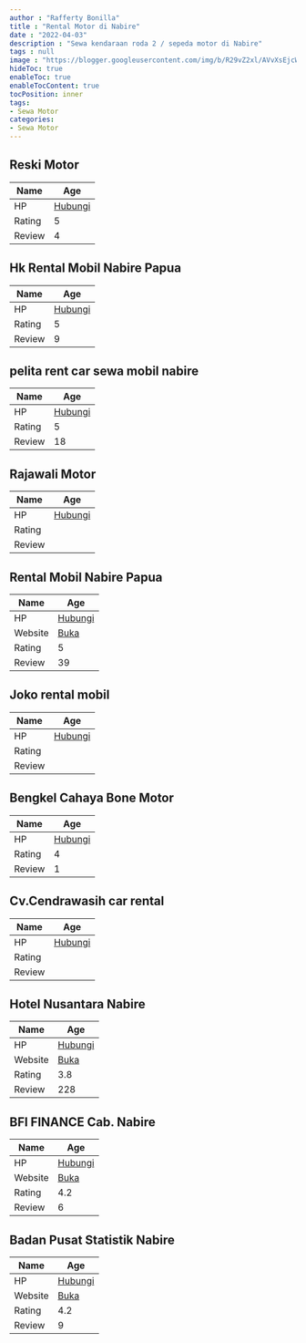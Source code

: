 ```yaml
---
author : "Rafferty Bonilla"
title : "Rental Motor di Nabire"
date : "2022-04-03"
description : "Sewa kendaraan roda 2 / sepeda motor di Nabire"
tags : null
image : "https://blogger.googleusercontent.com/img/b/R29vZ2xl/AVvXsEjcW1GGtd1rtay1q2qbdPHOOhPKvQbwMQ3xYr9oHCh66_VycS_VRCZ07uy0Vm_Ov46DSU0HTx3ou1dInLgIrG01l7RHAunkFgbvPrcceYimMSNiEmcKDTkZSc0eCRPv_vjgGKOz94kX8f3rRy5ubTc0-R_XQ5qDf-4k-ARr0wvB0bJ_q2yD8PLAuiKeDg/w300-h200/rental-motor-di-nabire.png"
hideToc: true
enableToc: true
enableTocContent: true
tocPosition: inner
tags:
- Sewa Motor
categories:
- Sewa Motor
---
```



## Reski Motor

Name | Age
--------|------
HP | [Hubungi](https://pcandroidplayer.blogspot.com/?clayads=https://getnumber.ndower.dev?phone=MDk4NDI0MTU3)
Rating | 5
Review | 4


## Hk Rental Mobil Nabire Papua

Name | Age
--------|------
HP | [Hubungi](https://pcandroidplayer.blogspot.com/?clayads=https://getnumber.ndower.dev?phone=MDgxMTI1ODUyNTc=)
Rating | 5
Review | 9


## pelita rent car sewa mobil nabire

Name | Age
--------|------
HP | [Hubungi](https://pcandroidplayer.blogspot.com/?clayads=https://getnumber.ndower.dev?phone=MDgyMjQwOTcyMjIy)
Rating | 5
Review | 18


## Rajawali Motor

Name | Age
--------|------
HP | [Hubungi](https://pcandroidplayer.blogspot.com/?clayads=https://getnumber.ndower.dev?phone=)
Rating | 
Review | 


## Rental Mobil Nabire Papua

Name | Age
--------|------
HP | [Hubungi](https://pcandroidplayer.blogspot.com/?clayads=https://getnumber.ndower.dev?phone=MDgxMzk4ODU4NDg0)
Website | [Buka](https://pcandroidplayer.blogspot.com/?clayads=aHR0cHM6Ly93d3cuZmFjZWJvb2suY29tL2FuZ2dpYXQuZS5zaW1hbmp1bnRhaw==) 
Rating | 5
Review | 39


## Joko rental mobil

Name | Age
--------|------
HP | [Hubungi](https://pcandroidplayer.blogspot.com/?clayads=https://getnumber.ndower.dev?phone=MDg1Mzk3MzA3ODUw)
Rating | 
Review | 


## Bengkel Cahaya Bone Motor

Name | Age
--------|------
HP | [Hubungi](https://pcandroidplayer.blogspot.com/?clayads=https://getnumber.ndower.dev?phone=MDg1MjQ0NzQ3MTg4)
Rating | 4
Review | 1


## Cv.Cendrawasih car rental

Name | Age
--------|------
HP | [Hubungi](https://pcandroidplayer.blogspot.com/?clayads=https://getnumber.ndower.dev?phone=MDgxMTQ5MTE5Nzg=)
Rating | 
Review | 


## Hotel Nusantara Nabire

Name | Age
--------|------
HP | [Hubungi](https://pcandroidplayer.blogspot.com/?clayads=https://getnumber.ndower.dev?phone=MDg1MjU2MjM3NDg1)
Website | [Buka](https://pcandroidplayer.blogspot.com/?clayads=aHR0cDovL3d3dy5raGFzcGFwdWEuY29tLw==) 
Rating | 3.8
Review | 228


## BFI FINANCE Cab. Nabire

Name | Age
--------|------
HP | [Hubungi](https://pcandroidplayer.blogspot.com/?clayads=https://getnumber.ndower.dev?phone=MDk4NDI1NDUx)
Website | [Buka](https://pcandroidplayer.blogspot.com/?clayads=aHR0cDovL3d3dy5iZmkuY28uaWQv) 
Rating | 4.2
Review | 6


## Badan Pusat Statistik Nabire

Name | Age
--------|------
HP | [Hubungi](https://pcandroidplayer.blogspot.com/?clayads=https://getnumber.ndower.dev?phone=MDk4NDIxMDI3)
Website | [Buka](https://pcandroidplayer.blogspot.com/?clayads=aHR0cDovL25hYmlyZWthYi5icHMuZ28uaWQv) 
Rating | 4.2
Review | 9


